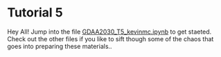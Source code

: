 # Tutorial 5

Hey All! Jump into the file [GDAA2030_T5_kevinmc.ipynb](https://github.com/NSCC-COGS/GDAA2030/blob/master/tutorial5/kevinkmcguigan/GDAA2030_T5_kevinmc.ipynb)  to get staeted. Check out the other files if you like to sift though some of the chaos that goes into preparing these materials.. 